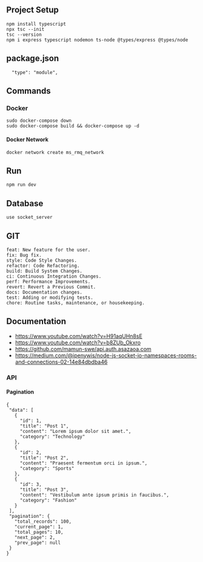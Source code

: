 ## Project Setup
```
npm install typescript
npx tsc --init
tsc --version
npm i express typescript nodemon ts-node @types/express @types/node
```
## package.json
```
  "type": "module",
```

## Commands 

### Docker
```
sudo docker-compose down
sudo docker-compose build && docker-compose up -d
```

#### Docker Network 
```
docker network create ms_rmq_network
```

## Run 
```
npm run dev
```


## Database
```
use socket_server

```

## GIT
```
feat: New feature for the user.
fix: Bug fix.
style: Code Style Changes.
refactor: Code Refactoring.
build: Build System Changes.
ci: Continuous Integration Changes.
perf: Performance Improvements.
revert: Revert a Previous Commit.
docs: Documentation changes.
test: Adding or modifying tests.
chore: Routine tasks, maintenance, or housekeeping.
```

## Documentation
- https://www.youtube.com/watch?v=H91aqUHn8sE 
- https://www.youtube.com/watch?v=b8ZUb_Okxro
- https://github.com/mamun-swe/api.auth.asazaoa.com
- https://medium.com/@ipenywis/node-js-socket-io-namespaces-rooms-and-connections-02-14e84dbdba46


### API
#### Pagination
```
{
 "data": [
   {
     "id": 1,
     "title": "Post 1",
     "content": "Lorem ipsum dolor sit amet.",
     "category": "Technology"
   },
   {
     "id": 2,
     "title": "Post 2",
     "content": "Praesent fermentum orci in ipsum.",
     "category": "Sports"
   },
   {
     "id": 3,
     "title": "Post 3",
     "content": "Vestibulum ante ipsum primis in faucibus.",
     "category": "Fashion"
   }
 ],
 "pagination": {
   "total_records": 100,
   "current_page": 1,
   "total_pages": 10,
   "next_page": 2,
   "prev_page": null
 }
}
```